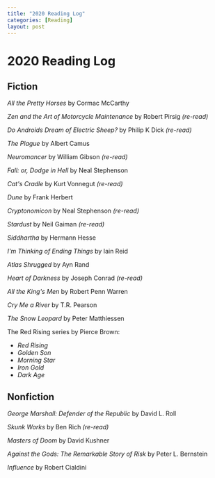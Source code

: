 ```yaml
---
title: "2020 Reading Log"
categories: [Reading]
layout: post
---
```

# 2020 Reading Log

## Fiction
_All the Pretty Horses_ by Cormac McCarthy

_Zen and the Art of Motorcycle Maintenance_ by Robert Pirsig _(re-read)_

_Do Androids Dream of Electric Sheep?_ by Philip K Dick _(re-read)_

_The Plague_ by Albert Camus

_Neuromancer_ by William Gibson _(re-read)_

_Fall: or, Dodge in Hell_ by Neal Stephenson

_Cat's Cradle_ by Kurt Vonnegut _(re-read)_

_Dune_ by Frank Herbert

_Cryptonomicon_ by Neal Stephenson _(re-read)_

_Stardust_ by Neil Gaiman _(re-read)_

_Siddhartha_ by Hermann Hesse

_I'm Thinking of Ending Things_ by Iain Reid

_Atlas Shrugged_ by Ayn Rand

_Heart of Darkness_ by Joseph Conrad _(re-read)_

_All the King's Men_ by Robert Penn Warren

_Cry Me a River_ by T.R. Pearson

_The Snow Leopard_ by Peter Matthiessen

The Red Rising series by Pierce Brown:
* _Red Rising_
* _Golden Son_
* _Morning Star_
* _Iron Gold_
* _Dark Age_

## Nonfiction
_George Marshall: Defender of the Republic_ by David L. Roll

_Skunk Works_ by Ben Rich _(re-read)_

_Masters of Doom_ by David Kushner

_Against the Gods: The Remarkable Story of Risk_ by Peter L. Bernstein

_Influence_ by Robert Cialdini
